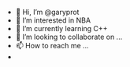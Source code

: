 - 👋 Hi, I’m @garyprot
- 👀 I’m interested in NBA
- 🌱 I’m currently learning C++
- 💞️ I’m looking to collaborate on ...
- 📫 How to reach me ...
- 
<!---
garyprot/garyprot is a ✨ special ✨ repository because its `README.md` (this file) appears on your GitHub profile.
You can click the Preview link to take a look at your changes.
--->
